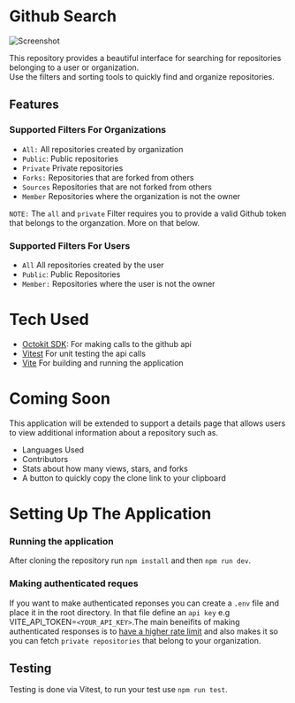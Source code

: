# Github Search

![Screenshot](public/Screenshot.png)

This repository provides a beautiful interface for searching for repositories belonging to a user or organization.  
Use the filters and sorting tools to quickly find and organize repositories.

## Features

### Supported Filters For Organizations

-   `All:` All repositories created by organization
-   `Public`: Public repositories
-   `Private` Private repositories
-   `Forks:` Repositories that are forked from others
-   `Sources` Repositories that are not forked from others
-   `Member` Repositories where the organization is not the owner

`NOTE:` The `all` and `private` Filter requires you to provide a valid Github token that belongs to the organzation. More on that below.

### Supported Filters For Users

-   `All` All repositories created by the user
-   `Public`: Public Repositories
-   `Member:` Repositories where the user is not the owner

# Tech Used

-   [Octokit SDK](https://github.com/octokit): For making calls to the github api
-   [Vitest](https://vitest.dev/) For unit testing the api calls
-   [Vite](https://vitejs.dev/) For building and running the application

# Coming Soon

This application will be extended to support a details page that allows users to view additional information about a repository such as.

-   Languages Used
-   Contributors
-   Stats about how many views, stars, and forks
-   A button to quickly copy the clone link to your clipboard

# Setting Up The Application

### Running the application

After cloning the repository run `npm install` and then `npm run dev`.

### Making authenticated reques

If you want to make authenticated reponses you can create a `.env` file and place it in the root directory. In that file
define an `api key` e.g VITE_API_TOKEN=`<YOUR_API_KEY>`.The main beneifits of making authenticated responses is to [have a higher rate limit](https://docs.github.com/en/rest/using-the-rest-api/rate-limits-for-the-rest-api?apiVersion=2022-11-28) and also makes it so you can fetch `private repositories` that belong to your organization.

## Testing

Testing is done via Vitest, to run your test use `npm run test`.
